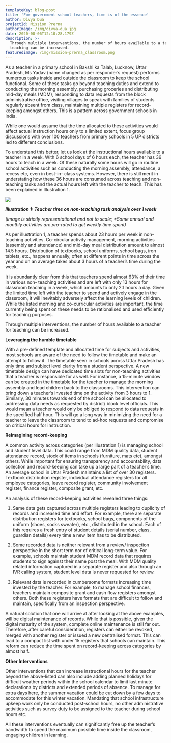 ```yaml
---
templateKey: blog-post
title: 'For government school teachers, time is of the essence'
author: Divya Dua
projectId: Mission Prerna
authorImage: /img/divya-dua.jpg
date: 2020-08-06T12:10:28.179Z
description: >-
  Through multiple interventions, the number of hours available to a teacher for
  teaching can be increased. 
featuredimage: /img/mission-prerna_classroom.png
---
```

As a teacher in a primary school in Bakshi ka Talab, Lucknow, Uttar Pradesh, Ms Yadav (name changed as per responder’s request) performs numerous tasks inside and outside the classroom to keep the school functional. Some of these tasks go beyond teaching duties and extend to conducting the morning assembly, purchasing groceries and distributing mid-day meals (MDM), responding to data requests from the block administrative office, visiting villages to speak with families of students regularly absent from class, maintaining multiple registers for record-keeping amongst others. This is a pattern across government schools in India. 

While one would assume that the time allocated to these activities would affect actual instruction hours only to a limited extent, focus group discussions with over 100 teachers from primary schools in 5 UP districts led to different conclusions. 

To understand this better, let us look at the instructional hours available to a teacher in a week. With 6 school days of 6 hours each, the teacher has 36 hours to teach in a week. Of these naturally some hours will go in routine school activities such as conducting the morning assembly, attendance, a recess etc, even in best-in- class systems. However, there is still merit in understating how these 36 hours are consumed across teaching and non-teaching tasks and the actual hours left with the teacher to teach. This has been explained in Illustration 1.

![](/img/up.png)

 **_Illustration 1: Teacher time on non-teaching task analysis over 1 week_**

_(Image is strictly representational and not to scale; *Some annual and monthly activities are pro-rated to get weekly time spent)_ 

As per illustration 1, a teacher spends about 23 hours per week in non-teaching activities. Co-circular activity management, morning activities (assembly and attendance) and mid-day meal distribution amount to almost 14.5 hours. Distribution of textbooks, school uniforms, school bags, iron tablets, etc., happens annually, often at different points in time across the year and on an average takes about 3 hours of a teacher’s time during the week. 

It is abundantly clear from this that teachers spend almost 63% of their time in various non- teaching activities and are left with only 13 hours for classroom teaching in a week, which amounts to only 2.1 hours a day. Given the limited time left with the teacher to spend and actively engage in the classroom, it will inevitably adversely affect the learning levels of children. While the listed morning and co-curricular activities are important, the time currently being spent on these needs to be rationalised and used efficiently for teaching purposes.

Through multiple interventions, the number of hours available to a teacher for teaching can be increased. 

**Leveraging the humble timetable** 

With a pre-defined template and allocated time for subjects and activities, most schools are aware of the need to follow the timetable and make an attempt to follow it. The timetable seen in schools across Uttar Pradesh has only time and subject level clarity from a student perspective. A new timetable design can have dedicated time slots for non-teaching activities that a teacher is responsible for as well. For instance, a 15-minute window can be created in the timetable for the teacher to manage the morning assembly and lead children back to the classrooms. This intervention can bring down a teacher’s invested time on the activity from 3 hours to 1.  Similarly, 30 minutes towards end of the school can be allocated to addressing data needs as requested by district/ block level officials. This would mean a teacher would only be obliged to respond to data requests in the specified half hour. This will go a long way in minimizing the need for a teacher to leave the classroom to tend to ad-hoc requests and compromise on critical hours for instruction. 

**Reimagining record-keeping** 

A common activity across categories (per Illustration 1) is managing school and student level data. This could range from MDM quality data, student attendance record, stock of items in schools (furniture, mats etc), amongst others. While important for ensuring transparency and accountability, data collection and record-keeping can take up a large part of a teacher’s time. An average school in Uttar Pradesh maintains a list of over 30 registers. Textbook distribution register, individual attendance registers for all employee categories, leave record register, community involvement register, finance register, composite grant, etc.

An analysis of these record-keeping activities revealed three things: 

1.	Same data gets captured across multiple registers leading to duplicity of records and increased time and effort. For example, there are separate distribution registers for textbooks, school bags, components of the uniform (shoes, socks sweater), etc., distributed in the school. Each of this requires a fresh entry of student details (serial number, class, guardian details) every time a new item has to be distributed.

2.	Some recorded data is neither relevant from a review/ inspection perspective in the short term nor of critical long-term value. For example, schools maintain student MDM record data that requires students to sign against their name post the meal. With MDM quality related information captured in a separate register and also through an IVR calling system, student level data is never requested for review.  

3.	Relevant data is recorded in cumbersome formats increasing time invested by the teacher. For example, to manage school finances, teachers maintain composite grant and cash flow registers amongst others. Both these registers have formats that are difficult to follow and maintain, specifically from an inspection perspective. 

A natural solution that one will arrive at after looking at the above examples, will be digital maintenance of records. While that is possible, given the digital maturity of the system, complete online maintenance is still far out. Therefore, after careful consideration, registers can either be revoked, merged with another register or issued a new centralised format. This can lead to a compact list with under 15 registers that schools can maintain. This reform can reduce the time spent on record-keeping across categories by almost half. 

**Other Interventions**

Other interventions that can increase instructional hours for the teacher beyond the above-listed can also include adding planned holidays for difficult weather periods within the school calendar to limit last minute declarations by districts and extended periods of absence. To manage for extra days here, the summer vacation could be cut down by a few days to accommodate for this winter vacation. Mandating that school infrastructure upkeep work only be conducted post-school hours, no other administrative activities such as survey duty to be assigned to the teacher during school hours etc. 

All these interventions eventually can significantly free up the teacher’s bandwidth to spend the maximum possible time inside the classroom, engaging children in learning.
